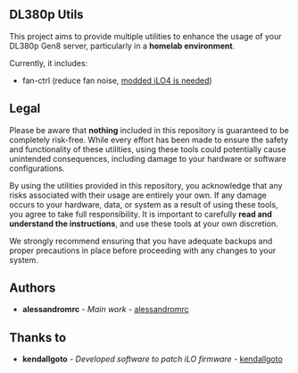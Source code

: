 ## DL380p Utils

This project aims to provide multiple utilities to enhance the usage of your DL380p Gen8 server, particularly in a **homelab environment**.

Currently, it includes:

- fan-ctrl (reduce fan noise, [modded iLO4 is needed](https://github.com/kendallgoto/ilo4_unlock))

## Legal

Please be aware that **nothing** included in this repository is guaranteed to be completely risk-free. While every effort has been made to ensure the safety and functionality of these utilities, using these tools could potentially cause unintended consequences, including damage to your hardware or software configurations.

By using the utilities provided in this repository, you acknowledge that any risks associated with their usage are entirely your own. If any damage occurs to your hardware, data, or system as a result of using these tools, you agree to take full responsibility. It is important to carefully **read and understand the instructions**, and use these tools at your own discretion.

We strongly recommend ensuring that you have adequate backups and proper precautions in place before proceeding with any changes to your system.


## Authors

* **alessandromrc** - *Main work* - [alessandromrc](https://github.com/alessandromrc)

## Thanks to

- **kendallgoto** - *Developed software to patch iLO firmware* - [kendallgoto](https://github.com/kendallgoto)

